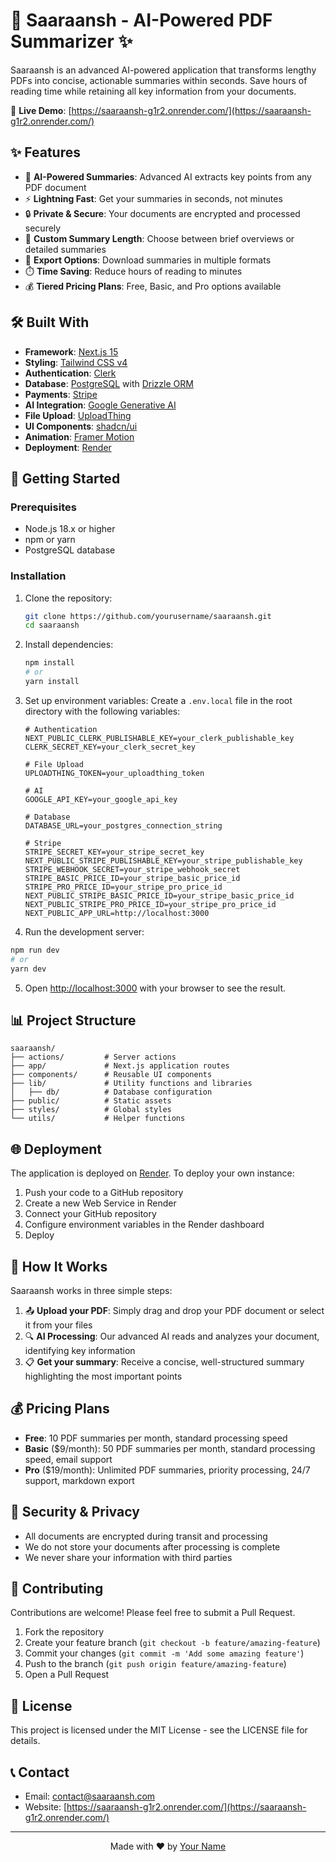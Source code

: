 # 📄 Saaraansh - AI-Powered PDF Summarizer ✨



Saaraansh is an advanced AI-powered application that transforms lengthy PDFs into concise, actionable summaries within seconds. Save hours of reading time while retaining all key information from your documents.

🚀 **Live Demo**: [https://saaraansh-g1r2.onrender.com/](https://saaraansh-g1r2.onrender.com/)

## ✨ Features

- 🤖 **AI-Powered Summaries**: Advanced AI extracts key points from any PDF document
- ⚡ **Lightning Fast**: Get your summaries in seconds, not minutes
- 🔒 **Private & Secure**: Your documents are encrypted and processed securely
- 📏 **Custom Summary Length**: Choose between brief overviews or detailed summaries
- 💾 **Export Options**: Download summaries in multiple formats
- ⏱️ **Time Saving**: Reduce hours of reading to minutes
- 💰 **Tiered Pricing Plans**: Free, Basic, and Pro options available

## 🛠️ Built With

- **Framework**: [Next.js 15](https://nextjs.org/)
- **Styling**: [Tailwind CSS v4](https://tailwindcss.com/)
- **Authentication**: [Clerk](https://clerk.dev/)
- **Database**: [PostgreSQL](https://www.postgresql.org/) with [Drizzle ORM](https://orm.drizzle.team/)
- **Payments**: [Stripe](https://stripe.com/)
- **AI Integration**: [Google Generative AI](https://cloud.google.com/generative-ai)
- **File Upload**: [UploadThing](https://uploadthing.com/)
- **UI Components**: [shadcn/ui](https://ui.shadcn.com/)
- **Animation**: [Framer Motion](https://www.framer.com/motion/)
- **Deployment**: [Render](https://render.com/)

## 🚀 Getting Started

### Prerequisites

- Node.js 18.x or higher
- npm or yarn
- PostgreSQL database

### Installation

1. Clone the repository:
   ```bash
   git clone https://github.com/yourusername/saaraansh.git
   cd saaraansh
   ```

2. Install dependencies:
   ```bash
   npm install
   # or
   yarn install
   ```

3. Set up environment variables:
   Create a `.env.local` file in the root directory with the following variables:
   ```
   # Authentication
   NEXT_PUBLIC_CLERK_PUBLISHABLE_KEY=your_clerk_publishable_key
   CLERK_SECRET_KEY=your_clerk_secret_key
   
   # File Upload
   UPLOADTHING_TOKEN=your_uploadthing_token
   
   # AI
   GOOGLE_API_KEY=your_google_api_key
   
   # Database
   DATABASE_URL=your_postgres_connection_string
   
   # Stripe
   STRIPE_SECRET_KEY=your_stripe_secret_key
   NEXT_PUBLIC_STRIPE_PUBLISHABLE_KEY=your_stripe_publishable_key
   STRIPE_WEBHOOK_SECRET=your_stripe_webhook_secret
   STRIPE_BASIC_PRICE_ID=your_stripe_basic_price_id
   STRIPE_PRO_PRICE_ID=your_stripe_pro_price_id
   NEXT_PUBLIC_STRIPE_BASIC_PRICE_ID=your_stripe_basic_price_id
   NEXT_PUBLIC_STRIPE_PRO_PRICE_ID=your_stripe_pro_price_id
   NEXT_PUBLIC_APP_URL=http://localhost:3000
   ```

4. Run the development server:
```bash
npm run dev
# or
yarn dev
   ```

5. Open [http://localhost:3000](http://localhost:3000) with your browser to see the result.

## 📊 Project Structure

```
saaraansh/
├── actions/         # Server actions
├── app/             # Next.js application routes
├── components/      # Reusable UI components
├── lib/             # Utility functions and libraries
│   ├── db/          # Database configuration
├── public/          # Static assets
├── styles/          # Global styles
└── utils/           # Helper functions
```

## 🌐 Deployment

The application is deployed on [Render](https://render.com/). To deploy your own instance:

1. Push your code to a GitHub repository
2. Create a new Web Service in Render
3. Connect your GitHub repository
4. Configure environment variables in the Render dashboard
5. Deploy

## 📝 How It Works

Saaraansh works in three simple steps:

1. 📤 **Upload your PDF**: Simply drag and drop your PDF document or select it from your files
2. 🔍 **AI Processing**: Our advanced AI reads and analyzes your document, identifying key information
3. 📋 **Get your summary**: Receive a concise, well-structured summary highlighting the most important points

## 💰 Pricing Plans

- **Free**: 10 PDF summaries per month, standard processing speed
- **Basic** ($9/month): 50 PDF summaries per month, standard processing speed, email support
- **Pro** ($19/month): Unlimited PDF summaries, priority processing, 24/7 support, markdown export

## 🔐 Security & Privacy

- All documents are encrypted during transit and processing
- We do not store your documents after processing is complete
- We never share your information with third parties

## 🤝 Contributing

Contributions are welcome! Please feel free to submit a Pull Request.

1. Fork the repository
2. Create your feature branch (`git checkout -b feature/amazing-feature`)
3. Commit your changes (`git commit -m 'Add some amazing feature'`)
4. Push to the branch (`git push origin feature/amazing-feature`)
5. Open a Pull Request

## 📜 License

This project is licensed under the MIT License - see the LICENSE file for details.

## 📞 Contact

- Email: contact@saaraansh.com
- Website: [https://saaraansh-g1r2.onrender.com/](https://saaraansh-g1r2.onrender.com/)

---

<p align="center">Made with ❤️ by <a href="https://github.com/yourusername">Your Name</a></p>
